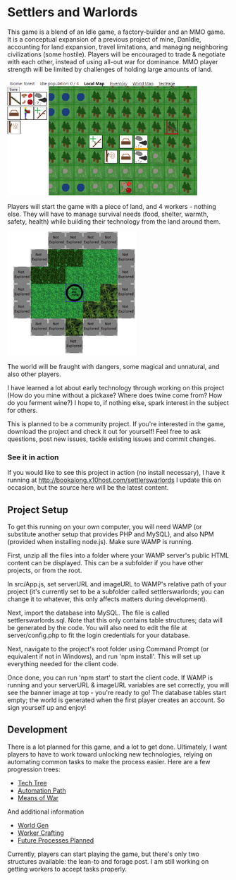 # Settlers and Warlords

This game is a blend of an Idle game, a factory-builder and an MMO game. It is a conceptual expansion of a previous project of mine, DanIdle, accounting for land expansion, travel limitations, and managing neighboring civilizations (some hostile). Players will be encouraged to trade & negotiate with each other, instead of using all-out war for dominance. MMO player strength will be limited by challenges of holding large amounts of land.

![Game Map](img/homepage_gameshot.png)

Players will start the game with a piece of land, and 4 workers - nothing else. They will have to manage survival needs (food, shelter, warmth, safety, health) while building their technology from the land around them.

![World Map](img/homepage_worldmap.png)

The world will be fraught with dangers, some magical and unnatural, and also other players.

I have learned a lot about early technology through working on this project (How do you mine without a pickaxe? Where does twine come from? How do you ferment wine?) I hope to, if nothing else, spark interest in the subject for others.

This is planned to be a community project. If you're interested in the game, download the project and check it out for yourself! Feel free to ask questions, post new issues, tackle existing issues and commit changes.

### See it in action

If you would like to see this project in action (no install necessary), I have it running at http://bookalong.x10host.com/settlerswarlords I update this on occasion, but the source here will be the latest content.

## Project Setup

To get this running on your own computer, you will need WAMP (or substitute another setup that provides PHP and MySQL), and also NPM (provided when installing node.js). Make sure WAMP is running.

First, unzip all the files into a folder where your WAMP server's public HTML content can be displayed. This can be a subfolder if you have other projects, or from the root.

In src/App.js, set serverURL and imageURL to WAMP's relative path of your project (it's currently set to be a subfolder called settlerswarlords; you can change it to whatever, this only affects matters during development).

Next, import the database into MySQL. The file is called settlerswarlords.sql. Note that this only contains table structures; data will be generated by the code. You will also need to edit the file at server/config.php to fit the login credentials for your database.

Next, navigate to the project's root folder using Command Prompt (or equivalent if not in Windows), and run 'npm install'. This will set up everything needed for the client code.

Once done, you can run 'npm start' to start the client code. If WAMP is running and your serverURL & imageURL variables are set correctly, you will see the banner image at top - you're ready to go! The database tables start empty; the world is generated when the first player creates an account. So sign yourself up and enjoy!

## Development

There is a lot planned for this game, and a lot to get done. Ultimately, I want players to have to work toward unlocking new technologies, relying on automating common tasks to make the process easier. Here are a few progression trees:

-   [Tech Tree](/techtree.md)
-   [Automation Path](/automationtree.md)
-   [Means of War](/wartree.md)

And additional information

-   [World Gen](/worldgen.md)
-   [Worker Crafting](/workercrafting.md)
-   [Future Processes Planned](/futureprocesses.md)

Currently, players can start playing the game, but there's only two structures available: the lean-to and forage post. I am still working on getting workers to accept tasks properly.
